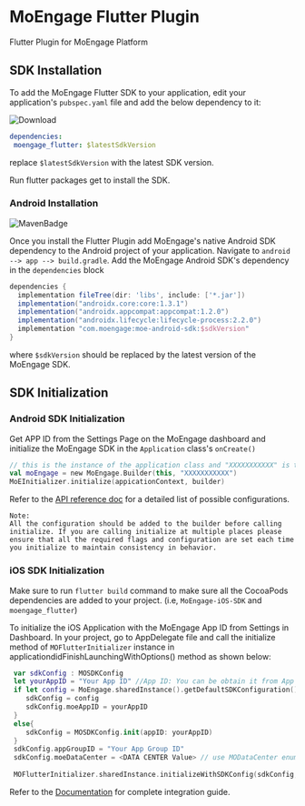 # MoEngage Flutter Plugin

Flutter Plugin for MoEngage Platform

## SDK Installation

To add the MoEngage Flutter SDK to your application, edit your application's `pubspec.yaml` file and add the below dependency to it:

![Download](https://img.shields.io/pub/v/moengage_flutter.svg)

```yaml
dependencies:
 moengage_flutter: $latestSdkVersion
```
replace `$latestSdkVersion` with the latest SDK version.

 Run flutter packages get to install the SDK.
 
 ### Android Installation
 
![MavenBadge](http://maven-badges.herokuapp.com/maven-central/com.moengage/moe-android-sdk/badge.svg)
 
  Once you install the Flutter Plugin add MoEngage's native Android SDK dependency to the Android project of your application.
  Navigate to `android --> app --> build.gradle`. Add the MoEngage Android SDK's dependency in the `dependencies` block
  
  ```groovy
  dependencies {
    implementation fileTree(dir: 'libs', include: ['*.jar'])
    implementation("androidx.core:core:1.3.1")
    implementation("androidx.appcompat:appcompat:1.2.0")
    implementation("androidx.lifecycle:lifecycle-process:2.2.0")
    implementation "com.moengage:moe-android-sdk:$sdkVersion"
}
  ```
where `$sdkVersion` should be replaced by the latest version of the MoEngage SDK.

## SDK Initialization

### Android SDK Initialization
Get APP ID from the Settings Page on the MoEngage dashboard and initialize the MoEngage SDK in the `Application` class's `onCreate()`

```kotlin
// this is the instance of the application class and "XXXXXXXXXXX" is the APP ID from the dashboard.
val moEngage = new MoEngage.Builder(this, "XXXXXXXXXXX")
MoEInitializer.initialize(appicationContext, builder)
```
Refer to the [API reference doc](https://moengage.github.io/android-api-reference/) for a detailed list of possible configurations.

```
Note:
All the configuration should be added to the builder before calling initialize. If you are calling initialize at multiple places please ensure that all the required flags and configuration are set each time you initialize to maintain consistency in behavior.
```

### iOS SDK Initialization

Make sure to run `flutter build` command to make sure all the CocoaPods dependencies are added to your project. (i.e, `MoEngage-iOS-SDK` and `moengage_flutter`)

To initialize the iOS Application with the MoEngage App ID from Settings in Dashboard. In your project, go to AppDelegate file and call the initialize method of `MOFlutterInitializer` instance in applicationdidFinishLaunchingWithOptions() method as shown below:

```swift
 var sdkConfig : MOSDKConfig
 let yourAppID = "Your App ID" //App ID: You can be obtain it from App Settings in MoEngage Dashboard.
 if let config = MoEngage.sharedInstance().getDefaultSDKConfiguration() {
    sdkConfig = config
    sdkConfig.moeAppID = yourAppID
 }
 else{
    sdkConfig = MOSDKConfig.init(appID: yourAppID)
 }
 sdkConfig.appGroupID = "Your App Group ID"
 sdkConfig.moeDataCenter = <DATA CENTER Value> // use MODataCenter enum to set the datacenter for your account
 
 MOFlutterInitializer.sharedInstance.initializeWithSDKConfig(sdkConfig, andLaunchOptions: launchOptions)
```

Refer to the [Documentation](https://developers.moengage.com/hc/en-us/categories/4404300700308-Flutter-SDK) for complete integration guide. 
